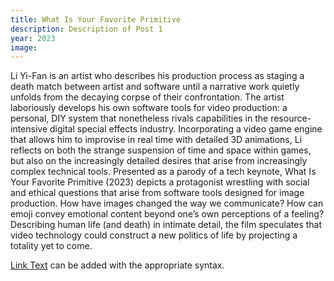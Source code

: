 ```yaml
---
title: What Is Your Favorite Primitive
description: Description of Post 1
year: 2023
image:
---
```


Li Yi-Fan is an artist who describes his production process as staging a death match
between artist and software until a narrative work quietly unfolds from the decaying corpse of their confrontation. The artist laboriously develops his own software tools for video production: a personal, DIY system that nonetheless rivals capabilities in the resource-intensive digital special effects industry. Incorporating a video game engine that allows him to improvise in real time with detailed 3D animations, Li reflects on both the strange suspension of time and space within games, but also on the increasingly detailed desires that arise from increasingly complex technical tools. Presented as a parody of a tech keynote, What Is Your Favorite Primitive (2023) depicts a protagonist wrestling with social and ethical questions that arise from software tools designed for image production. How have images changed the way we communicate? How can emoji convey emotional content beyond one’s own perceptions of a feeling? Describing human life (and death) in intimate detail, the film speculates that video technology could construct a new politics of life by projecting a totality yet to come.

[Link Text](https://www.example.com) can be added with the appropriate syntax.
